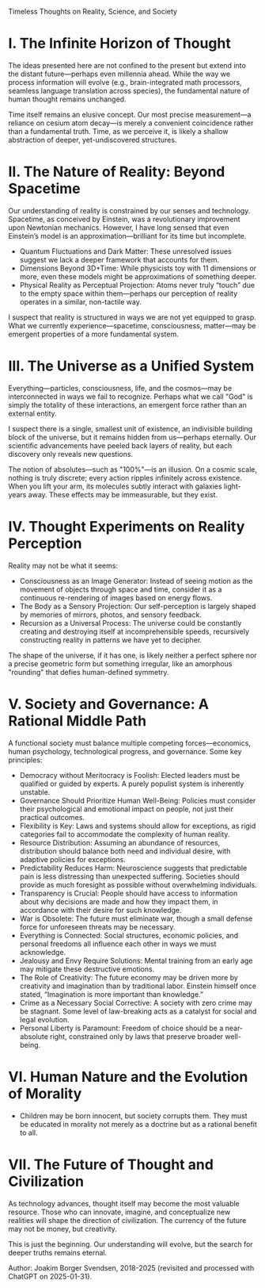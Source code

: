 Timeless Thoughts on Reality, Science, and Society

# I. The Infinite Horizon of Thought

The ideas presented here are not confined to the present but extend into the distant future—perhaps even millennia ahead. While the way we 
process information will evolve (e.g., brain-integrated math processors, seamless language translation across species), the fundamental 
nature of human thought remains unchanged.

Time itself remains an elusive concept. Our most precise measurement—a reliance on cesium atom decay—is merely a convenient coincidence rather
than a fundamental truth. Time, as we perceive it, is likely a shallow abstraction of deeper, yet-undiscovered structures.

# II. The Nature of Reality: Beyond Spacetime

Our understanding of reality is constrained by our senses and technology. Spacetime, as conceived by Einstein, was a revolutionary improvement 
upon Newtonian mechanics. However, I have long sensed that even Einstein’s model is an approximation—brilliant for its time but incomplete.

* Quantum Fluctuations and Dark Matter: These unresolved issues suggest we lack a deeper framework that accounts for them.
* Dimensions Beyond 3D+Time: While physicists toy with 11 dimensions or more, even these models might be approximations of something deeper.
* Physical Reality as Perceptual Projection: Atoms never truly “touch” due to the empty space within them—perhaps our perception of reality operates in a similar, non-tactile way.

I suspect that reality is structured in ways we are not yet equipped to grasp. What we currently experience—spacetime, 
consciousness, matter—may be emergent properties of a more fundamental system.

# III. The Universe as a Unified System

Everything—particles, consciousness, life, and the cosmos—may be interconnected in ways we fail to recognize. Perhaps what we call "God" is 
simply the totality of these interactions, an emergent force rather than an external entity.

I suspect there is a single, smallest unit of existence, an indivisible building block of the universe, but it remains hidden from us—perhaps eternally. 
Our scientific advancements have peeled back layers of reality, but each discovery only reveals new questions.

The notion of absolutes—such as "100%"—is an illusion. On a cosmic scale, nothing is truly discrete; every action ripples infinitely across existence. 
When you lift your arm, its molecules subtly interact with galaxies light-years away. These effects may be immeasurable, but they exist.

# IV. Thought Experiments on Reality Perception

Reality may not be what it seems:

* Consciousness as an Image Generator: Instead of seeing motion as the movement of objects through space and time, consider it as a continuous re-rendering of images based on energy flows.
* The Body as a Sensory Projection: Our self-perception is largely shaped by memories of mirrors, photos, and sensory feedback.
* Recursion as a Universal Process: The universe could be constantly creating and destroying itself at incomprehensible speeds, recursively constructing reality in patterns we have yet to decipher.

The shape of the universe, if it has one, is likely neither a perfect sphere nor a precise geometric form but something irregular, like an amorphous 
"rounding" that defies human-defined symmetry.

# V. Society and Governance: A Rational Middle Path

A functional society must balance multiple competing forces—economics, human psychology, technological progress, and governance. Some key principles:

* Democracy without Meritocracy is Foolish: Elected leaders must be qualified or guided by experts. A purely populist system is inherently unstable.
* Governance Should Prioritize Human Well-Being: Policies must consider their psychological and emotional impact on people, not just their practical outcomes.
* Flexibility is Key: Laws and systems should allow for exceptions, as rigid categories fail to accommodate the complexity of human reality.
* Resource Distribution: Assuming an abundance of resources, distribution should balance both need and individual desire, with adaptive policies for exceptions.
* Predictability Reduces Harm: Neuroscience suggests that predictable pain is less distressing than unexpected suffering. Societies should provide as much foresight as possible without overwhelming individuals.
* Transparency is Crucial: People should have access to information about why decisions are made and how they impact them, in accordance with their desire for such knowledge.
* War is Obsolete: The future must eliminate war, though a small defense force for unforeseen threats may be necessary.
* Everything is Connected: Social structures, economic policies, and personal freedoms all influence each other in ways we must acknowledge.
* Jealousy and Envy Require Solutions: Mental training from an early age may mitigate these destructive emotions.
* The Role of Creativity: The future economy may be driven more by creativity and imagination than by traditional labor. Einstein himself once stated, “Imagination is more important than knowledge.”
* Crime as a Necessary Social Corrective: A society with zero crime may be stagnant. Some level of law-breaking acts as a catalyst for social and legal evolution.
* Personal Liberty is Paramount: Freedom of choice should be a near-absolute right, constrained only by laws that preserve broader well-being.

# VI. Human Nature and the Evolution of Morality

* Children may be born innocent, but society corrupts them. They must be educated in morality not merely as a doctrine but as a rational benefit to all.

# VII. The Future of Thought and Civilization

As technology advances, thought itself may become the most valuable resource. Those who can innovate, imagine, and conceptualize new realities will 
shape the direction of civilization. The currency of the future may not be money, but creativity.

This is just the beginning. Our understanding will evolve, but the search for deeper truths remains eternal.


Author: Joakim Borger Svendsen, 2018-2025 (revisited and processed with ChatGPT on 2025-01-31).
